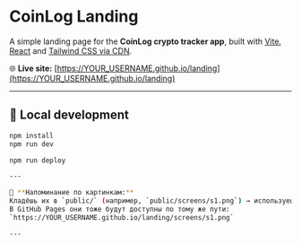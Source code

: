 # CoinLog Landing

A simple landing page for the **CoinLog crypto tracker app**, built with [Vite](https://vitejs.dev/), [React](https://react.dev/) and [Tailwind CSS via CDN](https://tailwindcss.com/docs/installation/play-cdn).

🌐 **Live site:** [https://YOUR_USERNAME.github.io/landing](https://YOUR_USERNAME.github.io/landing)

---

## 🚀 Local development

```bash
npm install
npm run dev

npm run deploy 

---

📌 **Напоминание по картинкам:**  
Кладёшь их в `public/` (например, `public/screens/s1.png`) → используешь путь `/screens/s1.png` в JSX.  
В GitHub Pages они тоже будут доступны по тому же пути:  
`https://YOUR_USERNAME.github.io/landing/screens/s1.png`

---

